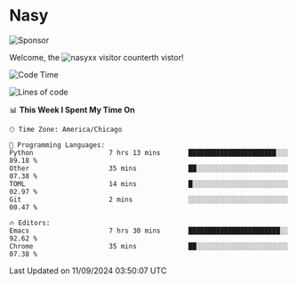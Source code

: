 # Nasy

<!--
<p align="center">
<img height="200" src="https://github-readme-stats.vercel.app/api?username=nasyxx&count_private=true&show_icons=true&theme=dracula&include_all_commits=true"/>
<img height="200" src="https://github-readme-stats.vercel.app/api/top-langs/?username=nasyxx&theme=dracula&hide=html,jupyter+notebook&count_private=true&show_icons=true"/>
</p>

  
----------------
-->

![Sponsor](https://img.shields.io/static/v1.svg?label=Sponsor&message=%E2%9D%A4&logo=GitHub&style=flat&color=pink)
 
Welcome, the ![nasyxx visitor counter](https://count.getloli.com/get/@nasyxx?theme=rule34)th vistor!
 
<!--START_SECTION:waka-->
![Code Time](http://img.shields.io/badge/Code%20Time-4%2C624%20hrs-blue)

![Lines of code](https://img.shields.io/badge/From%20Hello%20World%20I%27ve%20Written-6.4%20million%20lines%20of%20code-blue)

📊 **This Week I Spent My Time On** 

```text
🕑︎ Time Zone: America/Chicago

💬 Programming Languages: 
Python                   7 hrs 13 mins       ██████████████████████░░░   89.18 % 
Other                    35 mins             ██░░░░░░░░░░░░░░░░░░░░░░░   07.38 % 
TOML                     14 mins             █░░░░░░░░░░░░░░░░░░░░░░░░   02.97 % 
Git                      2 mins              ░░░░░░░░░░░░░░░░░░░░░░░░░   00.47 % 

🔥 Editors: 
Emacs                    7 hrs 30 mins       ███████████████████████░░   92.62 % 
Chrome                   35 mins             ██░░░░░░░░░░░░░░░░░░░░░░░   07.38 % 
```


 Last Updated on 11/09/2024 03:50:07 UTC
<!--END_SECTION:waka-->

<!-- ![visitors](https://visitor-badge.laobi.icu/badge?page_id=nasyxx.nasyxx) -->
